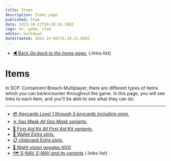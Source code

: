 ```yaml
---
title: Items
description: Items page
published: true
date: 2023-10-22T20:20:16.380Z
tags: en, game, item
editor: markdown
dateCreated: 2023-10-08T15:34:31.889Z
---
```


- [:arrow_backward: Back *Go back to the home page.*](/en/home#single-playerco-op)
{.links-list}
# Items
In SCP: Contaiment Breach Multiplayer, there are different types of items which you can be/encounter throughout the game. In this page, you will see links to each item, and you'll be able to see what they can do.

---
- [:credit_card: Keycards *Level 1 through 5 keycards including omni.*](/en/game/items/Keycards)
- [:biohazard: Gas Mask *All Gas Mask variants.*](/en/game/items/gas-mask)
- [:pill: First Aid Kit *All First Aid Kit variants.*](/en/game/items/first-aid-kit)
- [:briefcase: Wallet *Extra slots.*](/en/game/items/Wallet)
- [:clipboard: clipboard *Extra slots.*](/en/game/items/clipboard)
- [🥽 Night vision goggles *NVG*](/en/game/items/nvg)
- [🗺️ S-NAV *S-NAV and its variants*](/en/game/items/SNAV)
{.links-list}